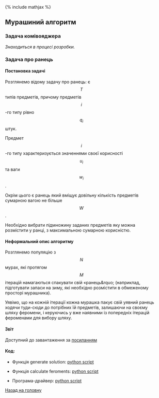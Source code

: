 {% include mathjax %}

## Мурашиний алгоритм

### Задача комівояджера

_Знаходиться в процесі розробки._

### Задача про ранець

#### Постановка задачі

Розглянемо відому задачу про ранець: є $$T$$ типів предметів, причому предметів $$i$$-го типу рівно $$q_i$$ штук. 

Предмет $$i$$-го типу характеризується значеннями своєї корисності $$u_i$$ та ваги $$w_i$$. 

Окрім цього є ранець який вміщує довільну кількість предметів сумарною вагою не більше $$W$$. 

Необхідно вибрати підмножину заданих предметів яку можна розмістити у ранці, з максимальною сумарною корисністю.

#### Неформальний опис алгоритму

Розглянемо популяцію з $$N$$ мурах, які протягом $$M$$ ітерацій намагаються спакувати свій &laquo;ранець&rquo; (наприклад, підготувати запаси на зиму, які необхідно розмістити в обмеженому просторі мурашника). 

Уявімо, що на кожній ітерації кожна мурашка пакує свій уявний ранець ходячи туди-сюди до потрібних їй предметів, залишаючи на своєму шляху феромени, і керуючись у вже наявними із попередніх ітерацій фероменами для вибору шляху.

#### Звіт 

Доступний до завантаження за [посиланням](knapsack/report.pdf)

#### Код:

- Функція generate solution: [python script](knapsack/generate_solution.py)

- Функція calculate feroments: [python script](knapsack/calculate_feroments.py)

- Програма-драйвер: [python script](knapsack/main.py)

[Назад на головну](../README.md)
